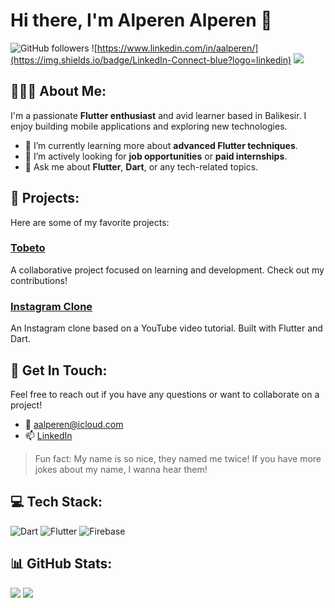 # Hi there, I'm Alperen Alperen 👋

![GitHub followers](https://img.shields.io/github/followers/aalperen-dev?label=Follow&style=social) ![https://www.linkedin.com/in/aalperen/](https://img.shields.io/badge/LinkedIn-Connect-blue?logo=linkedin) ![](https://komarev.com/ghpvc/?username=aalperen-dev)

## 👨🏻‍💻 About Me:
I'm a passionate **Flutter enthusiast** and avid learner based in Balikesir. I enjoy building mobile applications and exploring new technologies.

- 🌱 I’m currently learning more about **advanced Flutter techniques**.
- 💼 I’m actively looking for **job opportunities** or **paid internships**.
- 💬 Ask me about **Flutter**, **Dart**, or any tech-related topics.

## 🚀 Projects:
Here are some of my favorite projects:

### [Tobeto](https://github.com/engnect/tobeto)
A collaborative project focused on learning and development. Check out my contributions!

### [Instagram Clone](https://github.com/aalperen-dev/instagram_app)
An Instagram clone based on a YouTube video tutorial. Built with Flutter and Dart.

## 💬 Get In Touch:
Feel free to reach out if you have any questions or want to collaborate on a project!

- 📧 [aalperen@icloud.com](mailto:aalperen@icloud.com)
- 📫 [LinkedIn](https://www.linkedin.com/in/aalperen)

> Fun fact: My name is so nice, they named me twice! If you have more jokes about my name, I wanna hear them!

## 💻 Tech Stack:
![Dart](https://img.shields.io/badge/dart-%230175C2.svg?style=for-the-badge&logo=dart&logoColor=white) ![Flutter](https://img.shields.io/badge/Flutter-%2302569B.svg?style=for-the-badge&logo=Flutter&logoColor=white) ![Firebase](https://img.shields.io/badge/firebase-a08021?style=for-the-badge&logo=firebase&logoColor=ffcd34)


## 📊 GitHub Stats:

 ![](https://github-readme-stats.vercel.app/api/top-langs/?username=aalperen-dev&theme=github_dark&hide_border=true&include_all_commits=false&count_private=false&layout=compact) ![](https://github-readme-streak-stats.herokuapp.com/?user=aalperen-dev&theme=github_dark&hide_border=true) 


